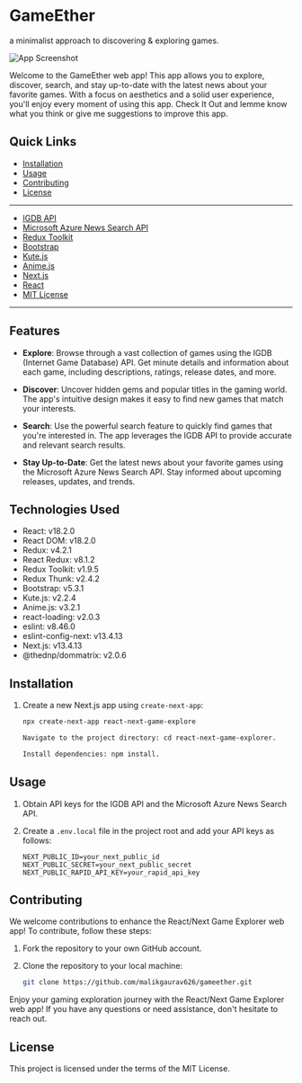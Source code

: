 # GameEther
a minimalist approach to discovering & exploring games.

![App Screenshot](https://i.ibb.co/Qr3HwNf/etherV7.png)

Welcome to the GameEther web app! This app allows you to explore, discover, search, and stay up-to-date with the latest news about your favorite games. With a focus on aesthetics and a solid user experience, you'll enjoy every moment of using this app. Check It Out and lemme know what you think or give me suggestions to improve this app.


## Quick Links

- [Installation](#installation)
- [Usage](#usage)
- [Contributing](#contributing)
- [License](#license)

---

- [IGDB API](https://www.igdb.com/api)
- [Microsoft Azure News Search API](https://azure.microsoft.com/en-us/services/cognitive-services/bing-news-search-api/)
- [Redux Toolkit](https://redux-toolkit.js.org/)
- [Bootstrap](https://getbootstrap.com/)
- [Kute.js](https://thednp.github.io/kute.js/)
- [Anime.js](https://animejs.com/)
- [Next.js](https://nextjs.org/)
- [React](https://reactjs.org/)
- [MIT License](LICENSE)

---



## Features

- **Explore**: Browse through a vast collection of games using the IGDB (Internet Game Database) API. Get minute details and information about each game, including descriptions, ratings, release dates, and more.

- **Discover**: Uncover hidden gems and popular titles in the gaming world. The app's intuitive design makes it easy to find new games that match your interests.

- **Search**: Use the powerful search feature to quickly find games that you're interested in. The app leverages the IGDB API to provide accurate and relevant search results.

- **Stay Up-to-Date**: Get the latest news about your favorite games using the Microsoft Azure News Search API. Stay informed about upcoming releases, updates, and trends.

## Technologies Used

- React: v18.2.0
- React DOM: v18.2.0
- Redux: v4.2.1
- React Redux: v8.1.2
- Redux Toolkit: v1.9.5
- Redux Thunk: v2.4.2
- Bootstrap: v5.3.1
- Kute.js: v2.2.4
- Anime.js: v3.2.1
- react-loading: v2.0.3
- eslint: v8.46.0
- eslint-config-next: v13.4.13
- Next.js: v13.4.13
- @thednp/dommatrix: v2.0.6

## Installation

1. Create a new Next.js app using `create-next-app`:
   ```bash
   npx create-next-app react-next-game-explore

   Navigate to the project directory: cd react-next-game-explorer.

   Install dependencies: npm install.
   
## Usage

1. Obtain API keys for the IGDB API and the Microsoft Azure News Search API.

2. Create a `.env.local` file in the project root and add your API keys as follows:

   ```plaintext
   NEXT_PUBLIC_ID=your_next_public_id
   NEXT_PUBLIC_SECRET=your_next_public_secret
   NEXT_PUBLIC_RAPID_API_KEY=your_rapid_api_key

## Contributing

We welcome contributions to enhance the React/Next Game Explorer web app! To contribute, follow these steps:

1. Fork the repository to your own GitHub account.

2. Clone the repository to your local machine:

   ```bash
   git clone https://github.com/malikgaurav626/gameether.git

Enjoy your gaming exploration journey with the React/Next Game Explorer web app! If you have any questions or need assistance, don't hesitate to reach out.


## License

This project is licensed under the terms of the MIT License.
